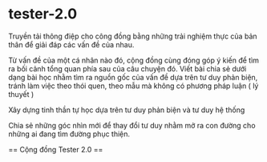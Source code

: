 # tester-2.0

Truyền tải thông điệp cho công đồng bằng những trải nghiệm thực của bản thân để giải đáp các vấn đề của nhau.

Từ vấn đề của một cá nhân nào đó, cộng đồng cùng đóng góp ý kiến để tìm ra bối cảnh tổng quan phía sau của câu chuyện đó. Viết bài chia sẻ dưới dạng bài học nhằm tìm ra nguồn gốc của vấn đề dựa trên tư duy phản biện, tránh làm việc theo thói quen, theo mẫu mà không có phương pháp luận ( lý thuyết )

Xây dựng tinh thần tự học dựa trên tư duy phản biện và tư duy hệ thống

Chia sẻ những góc nhìn mới để thay đổi tư duy nhằm mở ra con đường cho những ai đang tìm đường phục thiện.

== Cộng đồng Tester 2.0 == 
